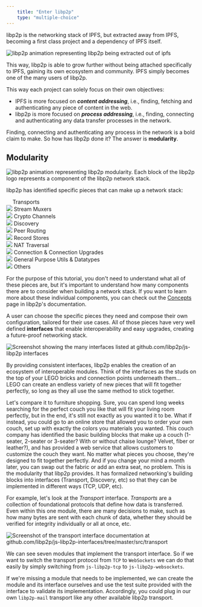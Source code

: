 ```yaml
---
    title: "Enter libp2p"
    type: "multiple-choice"
---
```


libp2p is the networking stack of IPFS, but extracted away from IPFS, becoming a first class project and a dependency of IPFS itself.

<div class="flex justify-center items-start mt4 mb4">
    <img class="w-75-ns w-100" src="/tutorial-assets/T0009L03-libp2p-ipfs-animation.gif" alt="libp2p animation representing libp2p being extracted out of ipfs" />
</div>

This way, libp2p is able to grow further without being attached specifically to IPFS, gaining its own ecosystem and community. IPFS simply becomes one of the many users of libp2p.

This way each project can solely focus on their own objectives:

- IPFS is more focused on *__content addressing__*, i.e., finding, fetching and authenticating any piece of content in the web.
- libp2p is more focused on *__process addressing__*, i.e., finding, connecting and authenticating any data transfer processes in the network.

Finding, connecting and authenticating any process in the network is a bold claim to make. So how has libp2p done it? The answer is **modularity**.

## Modularity

<div class="flex justify-center items-start mv4">
    <img class="w-75-ns w-100" src="/tutorial-assets/T0009L03-libp2p-logo-animation.gif" alt="libp2p animation representing libp2p modularity. Each block of the libp2p logo represents a component of the libp2p network stack." />
</div>

libp2p has identified specific pieces that can make up a network stack:

<div class="flex justify-center mv3 flex-wrap">
    <div class="flex items-center ma1 ph3 pv2 br3 bg-near-white">
        <img src="/tutorial-assets/T0009L03-libp2p-piece-transports.svg" style="width: 0.8rem;">
        <span class="f6 b ml3">Transports</span>
    </div>
    <div class="flex items-center ma1 ph3 pv2 br3 bg-near-white">
        <img src="/tutorial-assets/T0009L03-libp2p-piece-stream-muxers.svg" class="w1">
        <span class="f6 b ml3">Stream Muxers</span>
    </div>
    <div class="flex items-center ma1 ph3 pv2 br3 bg-near-white">
        <img src="/tutorial-assets/T0009L03-libp2p-piece-crypto-channels.svg" class="w1">
        <span class="f6 b ml3">Crypto Channels</span>
    </div>
    <div class="flex items-center ma1 ph3 pv2 br3 bg-near-white">
        <img src="/tutorial-assets/T0009L03-libp2p-piece-discovery.svg" class="w1">
        <span class="f6 b ml3">Discovery</span>
    </div>
    <div class="flex items-center ma1 ph3 pv2 br3 bg-near-white">
        <img src="/tutorial-assets/T0009L03-libp2p-piece-peer-routing.svg" class="w1">
        <span class="f6 b ml3">Peer Routing</span>
    </div>
    <div class="flex items-center ma1 ph3 pv2 br3 bg-near-white">
        <img src="/tutorial-assets/T0009L03-libp2p-piece-record-stores.svg" class="w1">
        <span class="f6 b ml3">Record Stores</span>
    </div>
    <div class="flex items-center ma1 ph3 pv2 br3 bg-near-white">
        <img src="/tutorial-assets/T0009L03-libp2p-piece-nat-traversal.svg" class="w1">
        <span class="f6 b ml3">NAT Traversal</span>
    </div>
    <div class="flex items-center ma1 ph3 pv2 br3 bg-near-white">
        <img src="/tutorial-assets/T0009L03-libp2p-piece-connection-upgrades.svg" class="w1">
        <span class="f6 b ml3">Connection & Connection Upgrades</span>
    </div>
    <div class="flex items-center ma1 ph3 pv2 br3 bg-near-white">
        <img src="/tutorial-assets/T0009L03-libp2p-piece-utils.svg" class="w1">
        <span class="f6 b ml3">General Purpose Utils & Datatypes</span>
    </div>
    <div class="flex items-center ma1 ph3 pv2 br3 bg-near-white">
        <img src="/tutorial-assets/T0009L03-libp2p-piece-others.svg" class="w1">
        <span class="f6 b ml3">Others</span>
    </div>
</div>

For the purpose of this tutorial, you don't need to understand what all of these pieces are, but it's important to understand how many components there are to consider when building a network stack. If you want to learn more about these individual components, you can check out the [Concepts](https://docs.libp2p.io/concepts/) page in libp2p's documentation.

A user can choose the specific pieces they need and compose their own configuration, tailored for their use cases.
All of those pieces have very well defined **interfaces** that enable interoperability and easy upgrades, creating a future-proof networking stack.

<div class="flex justify-center items-start">
    <img src="/tutorial-assets/T0009L03-libp2p-interfaces.png" alt="Screenshot showing the many interfaces listed at github.com/libp2p/js-libp2p interfaces">
</div>

By providing consistent interfaces, libp2p enables the creation of an ecosystem of interoperable modules. Think of the interfaces as the studs on the top of your LEGO bricks and connection points underneath them... LEGO can create an endless variety of new pieces that will fit together perfectly, so long as they all use the same method to stick together.

Let's compare it to furniture shopping. Sure, you can spend long weeks searching for the perfect couch you like that will fit your living room perfectly, but in the end, it's still not exactly as you wanted it to be.
What if instead, you could go to an online store that allowed you to order your own couch, set up with exactly the colors you materials you wanted.
This couch company has identified the basic building blocks that make up a couch (1-seater, 2-seater or 3-seater? With or without chaise lounge? Velvet, fiber or leather?), and has provided a web service that allows customers to customize the couch they want. No matter what pieces you choose, they're designed to fit together perfectly. And if you change your mind a month later, you can swap out the fabric or add an extra seat, no problem.
This is the modularity that libp2p provides. It has formalized networking's building blocks into interfaces (Transport, Discovery, etc) so that they can be implemented in different ways (TCP, UDP, etc).

For example, let's look at the *Transport* interface. *Transports* are a collection of foundational protocols that define how data is transferred. Even within this one module, there are many decisions to make, such as how many bytes are sent with each chunk of data, whether they should be verified for integrity individually or all at once, etc.

<div class="flex justify-center items-start">
    <img src="/tutorial-assets/T0009L03-libp2p-interface-transport.png" alt="Screenshot of the transport interface documentation at github.com/libp2p/js-libp2p-interfaces/tree/master/src/transport">
</div>

We can see seven modules that implement the transport interface.
So if we want to switch the transport protocol from `TCP` to `WebSockets` we can do that easily by simply switching from `js-libp2p-tcp` to `js-libp2p-websockets`.

If we're missing a module that needs to be implemented, we can create the module and its interface ourselves and use the test suite provided with the interface to validate its implementation. Accordingly, you could plug in our own `libp2p-mail` transport like any other available libp2p transport.

